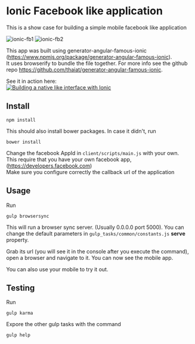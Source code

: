 # Ionic Facebook like application
This is a show case for building a simple mobile facebook like application

![ionic-fb1](https://cloud.githubusercontent.com/assets/4806944/4914108/a29674cc-64bd-11e4-80cf-8b9ea5d8705a.png)  ![ionic-fb2](https://cloud.githubusercontent.com/assets/4806944/4914112/a7585ef8-64bd-11e4-935f-c9f133634e2b.png)


This app was built using generator-angular-famous-ionic (https://www.npmjs.org/package/generator-angular-famous-ionic).   
It uses browserify to bundle the file together. For more info see the github repo https://github.com/thaiat/generator-angular-famous-ionic.



See it in action here:   
[![Building a native like interface with Ionic](http://img.youtube.com/vi/EgRh09CO_rk/0.jpg)](http://www.youtube.com/watch?v=EgRh09CO_rk)


## Install
```
npm install
```

This should also install bower packages. In case it didn't, run
```
bower install
```

Change the facebook AppId in `client/scripts/main.js` with your own.   
This require that you have your own facebook app, (https://developers.facebook.com)   
Make sure you configure correctly the callback url of the application


## Usage
Run
```
gulp browsersync
```

This will run a browser sync server. (Usually 0.0.0.0 port 5000). You can change the default parameters in `gulp_tasks/common/constants.js` **serve** property.

Grab its url (you will see it in the console after you execute the command), open a browser and navigate to it.
You can now see the mobile app.

You can also use your mobile to try it out.



## Testing
Run
```
gulp karma
```

Expore the other gulp tasks with the command
```
gulp help
```



